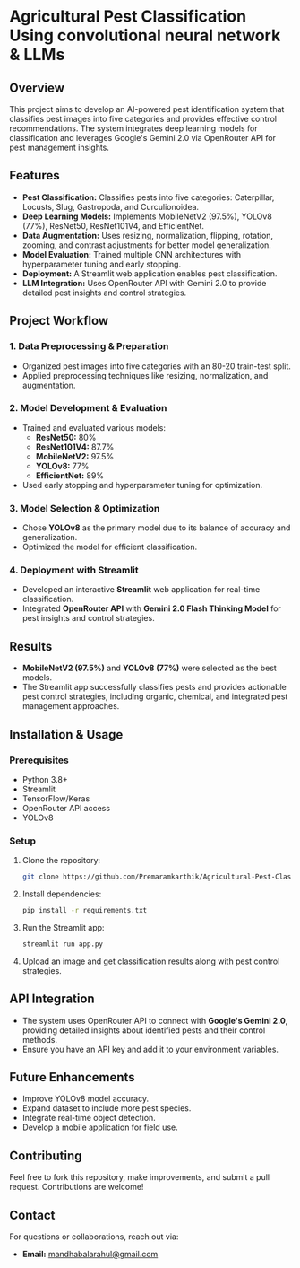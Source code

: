 # Agricultural Pest Classification Using convolutional neural network & LLMs

## Overview
This project aims to develop an AI-powered pest identification system that classifies pest images into five categories and provides effective control recommendations. The system integrates deep learning models for classification and leverages Google's Gemini 2.0 via OpenRouter API for pest management insights.

## Features
- **Pest Classification:** Classifies pests into five categories: Caterpillar, Locusts, Slug, Gastropoda, and Curculionoidea.
- **Deep Learning Models:** Implements MobileNetV2 (97.5%), YOLOv8 (77%), ResNet50, ResNet101V4, and EfficientNet.
- **Data Augmentation:** Uses resizing, normalization, flipping, rotation, zooming, and contrast adjustments for better model generalization.
- **Model Evaluation:** Trained multiple CNN architectures with hyperparameter tuning and early stopping.
- **Deployment:** A Streamlit web application enables pest classification.
- **LLM Integration:** Uses OpenRouter API with Gemini 2.0 to provide detailed pest insights and control strategies.

## Project Workflow
### 1. Data Preprocessing & Preparation
- Organized pest images into five categories with an 80-20 train-test split.
- Applied preprocessing techniques like resizing, normalization, and augmentation.

### 2. Model Development & Evaluation
- Trained and evaluated various models:
  - **ResNet50:** 80%
  - **ResNet101V4:** 87.7%
  - **MobileNetV2:** 97.5%
  - **YOLOv8:** 77%
  - **EfficientNet:** 89%
- Used early stopping and hyperparameter tuning for optimization.

### 3. Model Selection & Optimization
- Chose **YOLOv8** as the primary model due to its balance of accuracy and generalization.
- Optimized the model for efficient classification.

### 4. Deployment with Streamlit
- Developed an interactive **Streamlit** web application for real-time classification.
- Integrated **OpenRouter API** with **Gemini 2.0 Flash Thinking Model** for pest insights and control strategies.

## Results
- **MobileNetV2 (97.5%)** and **YOLOv8 (77%)** were selected as the best models.
- The Streamlit app successfully classifies pests and provides actionable pest control strategies, including organic, chemical, and integrated pest management approaches.

## Installation & Usage
### Prerequisites
- Python 3.8+
- Streamlit
- TensorFlow/Keras
- OpenRouter API access
- YOLOv8

### Setup
1. Clone the repository:
   ```bash
   git clone https://github.com/Premaramkarthik/Agricultural-Pest-Classification-Using-convolutional-neural-network-and-LLMs
   ```
2. Install dependencies:
   ```bash
   pip install -r requirements.txt
   ```
3. Run the Streamlit app:
   ```bash
   streamlit run app.py
   ```
4. Upload an image and get classification results along with pest control strategies.

## API Integration
- The system uses OpenRouter API to connect with **Google's Gemini 2.0**, providing detailed insights about identified pests and their control methods.
- Ensure you have an API key and add it to your environment variables.

## Future Enhancements
- Improve YOLOv8 model accuracy.
- Expand dataset to include more pest species.
- Integrate real-time object detection.
- Develop a mobile application for field use.

## Contributing
Feel free to fork this repository, make improvements, and submit a pull request. Contributions are welcome!


## Contact
For questions or collaborations, reach out via:
- **Email:** mandhabalarahul@gmail.com



